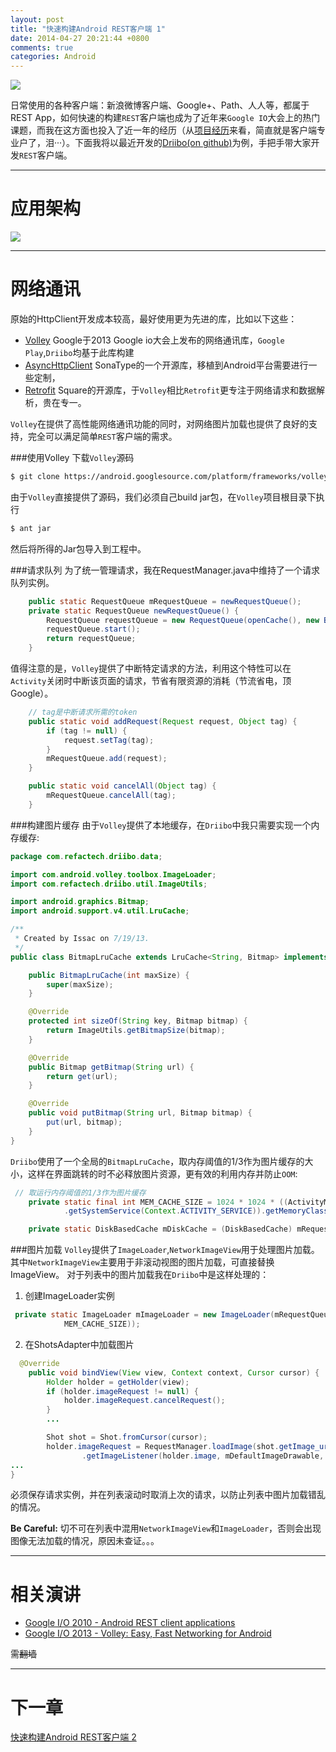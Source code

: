```yaml
---
layout: post
title: "快速构建Android REST客户端 1"
date: 2014-04-27 20:21:44 +0800
comments: true
categories: Android
---
```


![](/media/2014-04-27-building-android-rest-client-applications-efficiently/Driibo_on_MX2.jpg)

日常使用的各种客户端：新浪微博客户端、Google+、Path、人人等，都属于REST App，如何快速的构建`REST`客户端也成为了近年来`Google IO`大会上的热门课题，而我在这方面也投入了近一年的经历（从[项目经历][1]来看，简直就是客户端专业户了，泪···）。下面我将以最近开发的[Driibo(on github)][2]为例，手把手带大家开发`REST`客户端。
<!--more-->

- - -
应用架构
===
![](/media/2014-04-27-building-android-rest-client-applications-efficiently/architecture.png)
- - -
网络通讯
===
原始的HttpClient开发成本较高，最好使用更为先进的库，比如以下这些：

* [Volley][3] Google于2013 Google io大会上发布的网络通讯库，`Google Play`,`Driibo`均基于此库构建
* [AsyncHttpClient][4] SonaType的一个开源库，移植到Android平台需要进行一些定制，
* [Retrofit][5] Square的开源库，于`Volley`相比`Retrofit`更专注于网络请求和数据解析，贵在专一。


`Volley`在提供了高性能网络通讯功能的同时，对网络图片加载也提供了良好的支持，完全可以满足简单`REST`客户端的需求。

###使用Volley
下载`Volley`源码
``` bash
$ git clone https://android.googlesource.com/platform/frameworks/volley
```

由于`Volley`直接提供了源码，我们必须自己build jar包，在`Volley`项目根目录下执行
``` bash
$ ant jar
```
然后将所得的Jar包导入到工程中。

###请求队列
为了统一管理请求，我在RequestManager.java中维持了一个请求队列实例。
``` java
    public static RequestQueue mRequestQueue = newRequestQueue();
    private static RequestQueue newRequestQueue() {
        RequestQueue requestQueue = new RequestQueue(openCache(), new BasicNetwork(new HurlStack()));
        requestQueue.start();
        return requestQueue;
    }
```
值得注意的是，`Volley`提供了中断特定请求的方法，利用这个特性可以在`Activity`关闭时中断该页面的请求，节省有限资源的消耗（节流省电，顶Google）。
``` java 
    // tag是中断请求所需的token
    public static void addRequest(Request request, Object tag) {
        if (tag != null) {
            request.setTag(tag);
        }
        mRequestQueue.add(request);
    }

    public static void cancelAll(Object tag) {
        mRequestQueue.cancelAll(tag);
    }
```


###构建图片缓存
由于`Volley`提供了本地缓存，在`Driibo`中我只需要实现一个内存缓存:
``` java
package com.refactech.driibo.data;

import com.android.volley.toolbox.ImageLoader;
import com.refactech.driibo.util.ImageUtils;

import android.graphics.Bitmap;
import android.support.v4.util.LruCache;

/**
 * Created by Issac on 7/19/13.
 */
public class BitmapLruCache extends LruCache<String, Bitmap> implements ImageLoader.ImageCache {

    public BitmapLruCache(int maxSize) {
        super(maxSize);
    }

    @Override
    protected int sizeOf(String key, Bitmap bitmap) {
        return ImageUtils.getBitmapSize(bitmap);
    }

    @Override
    public Bitmap getBitmap(String url) {
        return get(url);
    }

    @Override
    public void putBitmap(String url, Bitmap bitmap) {
        put(url, bitmap);
    }
}

```
`Driibo`使用了一个全局的`BitmapLruCache`，取内存阈值的1/3作为图片缓存的大小，这样在界面跳转的时不必释放图片资源，更有效的利用内存并防止`OOM`:
``` java
 // 取运行内存阈值的1/3作为图片缓存
    private static final int MEM_CACHE_SIZE = 1024 * 1024 * ((ActivityManager) AppData.getContext()
            .getSystemService(Context.ACTIVITY_SERVICE)).getMemoryClass() / 3;

    private static DiskBasedCache mDiskCache = (DiskBasedCache) mRequestQueue.getCache();
```

###图片加载
`Volley`提供了`ImageLoader`,`NetworkImageView`用于处理图片加载。其中`NetworkImageView`主要用于非滚动视图的图片加载，可直接替换ImageView。
对于列表中的图片加载我在`Driibo`中是这样处理的：

1. 创建ImageLoader实例
``` java
 private static ImageLoader mImageLoader = new ImageLoader(mRequestQueue, new BitmapLruCache(
            MEM_CACHE_SIZE));
```

2. 在ShotsAdapter中加载图片
```java
  @Override
    public void bindView(View view, Context context, Cursor cursor) {
        Holder holder = getHolder(view);
        if (holder.imageRequest != null) {
            holder.imageRequest.cancelRequest();
        }
        ...

        Shot shot = Shot.fromCursor(cursor);
        holder.imageRequest = RequestManager.loadImage(shot.getImage_url(), RequestManager
                .getImageListener(holder.image, mDefaultImageDrawable, mDefaultImageDrawable));
...
}
```
必须保存请求实例，并在列表滚动时取消上次的请求，以防止列表中图片加载错乱的情况。

**Be Careful:** 切不可在列表中混用`NetworkImageView`和`ImageLoader`，否则会出现图像无法加载的情况，原因未查证。。。

- - -
相关演讲
===
* [Google I/O 2010 - Android REST client applications](http://www.youtube.com/watch?v=xHXn3Kg2IQE)
* [Google I/O 2013 - Volley: Easy, Fast Networking for Android](http://www.youtube.com/watch?v=yhv8l9F44qo)

需<del>翻墙</del>

- - -
下一章
===
[快速构建Android REST客户端 2](/blog/2014/04/27/building-android-rest-client-applications-efficiently-number-2/)

[1]: /project
[2]: https://github.com/Issacw0ng/Dribbo
[3]: https://android.googlesource.com/platform/frameworks/volley
[4]: https://github.com/AsyncHttpClient/async-http-client
[5]: http://square.github.io/retrofit/